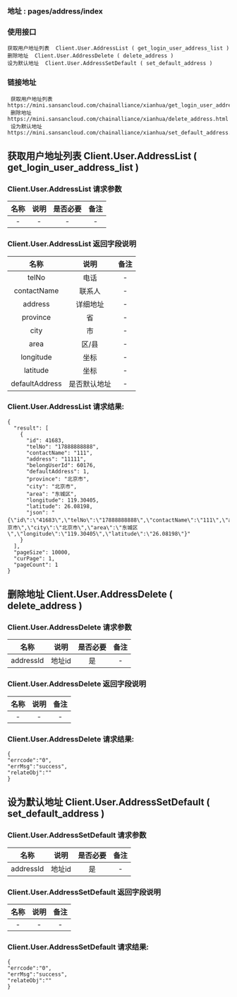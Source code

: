 ### 地址 :   pages/address/index

### 使用接口

    获取用户地址列表  Client.User.AddressList ( get_login_user_address_list )
    删除地址  Client.User.AddressDelete ( delete_address )
    设为默认地址  Client.User.AddressSetDefault ( set_default_address )

### 链接地址

     获取用户地址列表 https://mini.sansancloud.com/chainalliance/xianhua/get_login_user_address_list.html
     删除地址   https://mini.sansancloud.com/chainalliance/xianhua/delete_address.html
     设为默认地址   https://mini.sansancloud.com/chainalliance/xianhua/set_default_address.html

## 获取用户地址列表   Client.User.AddressList ( get_login_user_address_list )
###  Client.User.AddressList 请求参数

|名称|说明|是否必要|备注
|:---:|:---:|:---:|:---:|
|-|-|-|-

### Client.User.AddressList 返回字段说明

|名称|说明|备注
|:---:|:---:|:---:|
|telNo|电话|-
|contactName|联系人|-
|address|详细地址|-
|province|省|-
|city|市|-
|area|区/县|-
|longitude|坐标|-
|latitude|坐标|-
|defaultAddress|是否默认地址|-

### Client.User.AddressList  请求结果:

    {
      "result": [
        {
          "id": 41683,
          "telNo": "17888888888",
          "contactName": "111",
          "address": "11111",
          "belongUserId": 60176,
          "defaultAddress": 1,
          "province": "北京市",
          "city": "北京市",
          "area": "东城区",
          "longitude": 119.30405,
          "latitude": 26.08198,
          "json": "{\"id\":\"41683\",\"telNo\":\"17888888888\",\"contactName\":\"111\",\"address\":\"11111\",\"belongUserId\":\"60176\",\"defaultAddress\":\"1\",\"province\":\"北京市\",\"city\":\"北京市\",\"area\":\"东城区\",\"longitude\":\"119.30405\",\"latitude\":\"26.08198\"}"
        }
      ],
      "pageSize": 10000,
      "curPage": 1,
      "pageCount": 1
    }

## 删除地址  Client.User.AddressDelete ( delete_address )
###  Client.User.AddressDelete 请求参数

|名称|说明|是否必要|备注
|:---:|:---:|:---:|:---:|
|addressId|地址id|是|-

### Client.User.AddressDelete 返回字段说明

|名称|说明|备注
|:---:|:---:|:---:|
|-|-|-


### Client.User.AddressDelete  请求结果:

    {
    "errcode":"0",
    "errMsg":"success",
    "relateObj":""
    }


## 设为默认地址  Client.User.AddressSetDefault ( set_default_address )
###  Client.User.AddressSetDefault 请求参数

|名称|说明|是否必要|备注
|:---:|:---:|:---:|:---:|
|addressId|地址id|是|-

### Client.User.AddressSetDefault 返回字段说明

|名称|说明|备注
|:---:|:---:|:---:|
|-|-|-

### Client.User.AddressSetDefault  请求结果:

    {
    "errcode":"0",
    "errMsg":"success",
    "relateObj":""
    }
